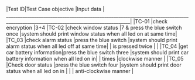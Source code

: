 
|Test ID|Test Case objective        |Input data                                                                                    |
___________________________________________________________________________________________________________________________________|
|TC-01  |check encryption           |3+4
|TC-02   |check window status	    |7 & press the blue switch once	|system should print window status when all led on at same time|
|TC_03	|check alarm status         |press the blue switch          |system should print alarm status when all led off at same time|
                                    | is pressed twice              |                                                              |
|TC_04	|get car battery information|press the blue switch three    |system should print car battery information when all led on in| 
                                    | times                         |clockwise manner                                              |
|TC_05	|Check door status       	|press the blue switch four     |system should print door status when all led on in            |
                                    |                               | anti-clockwise manner                                        |